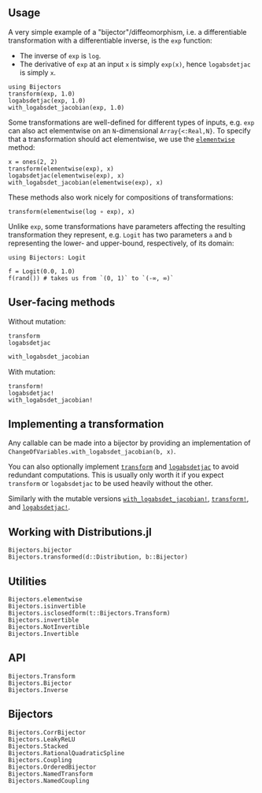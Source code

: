 ## Usage

A very simple example of a "bijector"/diffeomorphism, i.e. a differentiable transformation with a differentiable inverse, is the `exp` function:
- The inverse of `exp` is `log`.
- The derivative of `exp` at an input `x` is simply `exp(x)`, hence `logabsdetjac` is simply `x`.

```@repl usage
using Bijectors
transform(exp, 1.0)
logabsdetjac(exp, 1.0)
with_logabsdet_jacobian(exp, 1.0)
```

Some transformations are well-defined for different types of inputs, e.g. `exp` can also act elementwise on an `N`-dimensional `Array{<:Real,N}`.
To specify that a transformation should act elementwise, we use the [`elementwise`](@ref) method:

```@repl usage
x = ones(2, 2)
transform(elementwise(exp), x)
logabsdetjac(elementwise(exp), x)
with_logabsdet_jacobian(elementwise(exp), x)
```

These methods also work nicely for compositions of transformations:

```@repl usage
transform(elementwise(log ∘ exp), x)
```

Unlike `exp`, some transformations have parameters affecting the resulting transformation they represent, e.g. `Logit` has two parameters `a` and `b` representing the lower- and upper-bound, respectively, of its domain:

```@repl usage
using Bijectors: Logit

f = Logit(0.0, 1.0)
f(rand()) # takes us from `(0, 1)` to `(-∞, ∞)`
```

## User-facing methods

Without mutation:

```@docs
transform
logabsdetjac
```

```julia
with_logabsdet_jacobian
```

With mutation:

```@docs
transform!
logabsdetjac!
with_logabsdet_jacobian!
```

## Implementing a transformation

Any callable can be made into a bijector by providing an implementation of `ChangeOfVariables.with_logabsdet_jacobian(b, x)`.

You can also optionally implement [`transform`](@ref) and [`logabsdetjac`](@ref) to avoid redundant computations. This is usually only worth it if you expect `transform` or `logabsdetjac` to be used heavily without the other.

Similarly with the mutable versions [`with_logabsdet_jacobian!`](@ref), [`transform!`](@ref), and [`logabsdetjac!`](@ref).

## Working with Distributions.jl

```@docs
Bijectors.bijector
Bijectors.transformed(d::Distribution, b::Bijector)
```

## Utilities

```@docs
Bijectors.elementwise
Bijectors.isinvertible
Bijectors.isclosedform(t::Bijectors.Transform)
Bijectors.invertible
Bijectors.NotInvertible
Bijectors.Invertible
```

## API

```@docs
Bijectors.Transform
Bijectors.Bijector
Bijectors.Inverse
```

## Bijectors

```@docs
Bijectors.CorrBijector
Bijectors.LeakyReLU
Bijectors.Stacked
Bijectors.RationalQuadraticSpline
Bijectors.Coupling
Bijectors.OrderedBijector
Bijectors.NamedTransform
Bijectors.NamedCoupling
```

